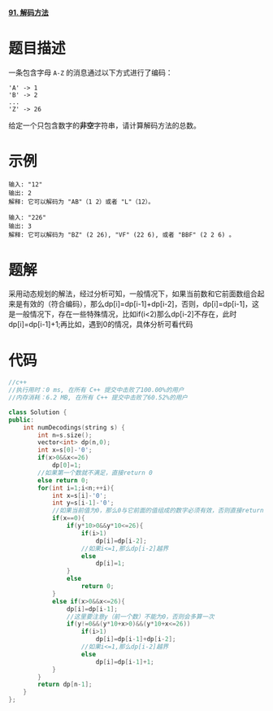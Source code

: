#### [91. 解码方法](https://leetcode-cn.com/problems/decode-ways/)



# 题目描述

一条包含字母 `A-Z` 的消息通过以下方式进行了编码：

```
'A' -> 1
'B' -> 2
...
'Z' -> 26
```

给定一个只包含数字的**非空**字符串，请计算解码方法的总数。



# 示例

```
输入: "12"
输出: 2
解释: 它可以解码为 "AB"（1 2）或者 "L"（12）。
```

```
输入: "226"
输出: 3
解释: 它可以解码为 "BZ" (2 26), "VF" (22 6), 或者 "BBF" (2 2 6) 。
```



# 题解

采用动态规划的解法，经过分析可知，一般情况下，如果当前数和它前面数组合起来是有效的（符合编码），那么dp[i]=dp[i-1]+dp[i-2]，否则，dp[i]=dp[i-1]，这是一般情况下，存在一些特殊情况，比如if(i<2)那么dp[i-2]不存在，此时dp[i]=dp[i-1]+1;再比如，遇到0的情况，具体分析可看代码



# 代码

```c++
//c++
//执行用时：0 ms, 在所有 C++ 提交中击败了100.00%的用户
//内存消耗：6.2 MB, 在所有 C++ 提交中击败了60.52%的用户

class Solution {
public:
    int numDecodings(string s) {
        int n=s.size();
        vector<int> dp(n,0);
        int x=s[0]-'0';
        if(x>0&&x<=26)
            dp[0]=1;
        //如果第一个数就不满足，直接return 0
        else return 0;
        for(int i=1;i<n;++i){
            int x=s[i]-'0';
            int y=s[i-1]-'0';
            //如果当前值为0，那么0与它前面的值组成的数字必须有效，否则直接return 0
            if(x==0){
                if(y*10>0&&y*10<=26){
                    if(i>1)
                        dp[i]=dp[i-2];
                   	//如果i<=1,那么dp[i-2]越界
                    else
                        dp[i]=1;
                }
                else
                    return 0;
            }
            else if(x>0&&x<=26){
                dp[i]=dp[i-1];
                //这里要注意y（前一个数）不能为0，否则会多算一次
                if(y!=0&&(y*10+x>0)&&(y*10+x<=26))
                    if(i>1)
                        dp[i]=dp[i-1]+dp[i-2];
                	//如果i<=1,那么dp[i-2]越界
                    else
                        dp[i]=dp[i-1]+1;
            }
        }
        return dp[n-1];
    }
};
```

